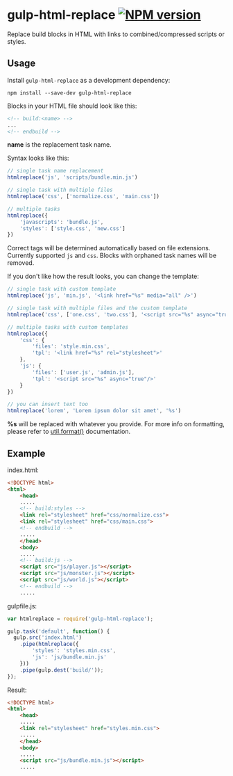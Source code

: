 # gulp-html-replace [![NPM version][npm-image]][npm-url]

Replace build blocks in HTML with links to combined/compressed scripts or styles.

## Usage

Install `gulp-html-replace` as a development dependency:
```shell
npm install --save-dev gulp-html-replace
```

Blocks in your HTML file should look like this:
```html
<!-- build:<name> -->
...
<!-- endbuild -->
```
**name** is the replacement task name.

Syntax looks like this:
```javascript
// single task name replacement
htmlreplace('js', 'scripts/bundle.min.js')

// single task with multiple files
htmlreplace('css', ['normalize.css', 'main.css'])

// multiple tasks
htmlreplace({
    'javascripts': 'bundle.js',
    'styles': ['style.css', 'new.css']
})
```

Correct tags will be determined automatically based on file extensions.
Currently supported `js` and `css`.
Blocks with orphaned task names will be removed.

If you don't like how the result looks, you can change the template:
```javascript
// single task with custom template
htmlreplace('js', 'min.js', '<link href="%s" media="all" />')

// single task with multiple files and the custom template
htmlreplace('css', ['one.css', 'two.css'], '<script src="%s" async="true"/>')

// multiple tasks with custom templates
htmlreplace({
    'css': {
        'files': 'style.min.css',
        'tpl': '<link href="%s" rel="stylesheet">'
    },
    'js': {
        'files': ['user.js', 'admin.js'],
        'tpl': '<script src="%s" async="true"/>'
    }
})

// you can insert text too
htmlreplace('lorem', 'Lorem ipsum dolor sit amet', '%s')
```

**%s** will be replaced with whatever you provide.
For more info on formatting, please refer to [util.format()](http://nodejs.org/api/util.html#util_util_format_format) documentation.

## Example

index.html:

```html
<!DOCTYPE html>
<html>
    <head>
    .....
    <!-- build:styles -->
    <link rel="stylesheet" href="css/normalize.css">
    <link rel="stylesheet" href="css/main.css">
    <!-- endbuild -->
    .....
    </head>
    <body>
    .....
    <!-- build:js -->
    <script src="js/player.js"></script>
    <script src="js/monster.js"></script>
    <script src="js/world.js"></script>
    <!-- endbuild -->
    .....
```

gulpfile.js:

```javascript
var htmlreplace = require('gulp-html-replace');

gulp.task('default', function() {
  gulp.src('index.html')
    .pipe(htmlreplace({
        'styles': 'styles.min.css',
        'js': 'js/bundle.min.js'
    }))
    .pipe(gulp.dest('build/'));
});
```

Result:

```html
<!DOCTYPE html>
<html>
    <head>
    .....
    <link rel="stylesheet" href="styles.min.css">
    .....
    </head>
    <body>
    .....
    <script src="js/bundle.min.js"></script>
    .....
```

[npm-url]: https://npmjs.org/package/gulp-html-replace
[npm-image]: https://badge.fury.io/js/gulp-html-replace.png